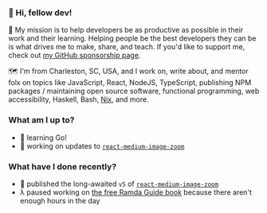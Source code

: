### 👋 Hi, fellow dev!

💜 My mission is to help developers be as productive as possible in their work and their learning. Helping people be the best developers they can be is what drives me to make, share, and teach. If you'd like to support me, check out [my GitHub sponsorship page](https://github.com/sponsors/rpearce/).

🗺️ I'm from Charleston, SC, USA, and I work on, write about, and mentor folx on topics like JavaScript, React, NodeJS, TypeScript, publishing NPM packages / maintaining open source software, functional programming, web accessibility, Haskell, Bash, [Nix](https://nixos.org), and more.

### What am I up to?

* 🌱 learning Go!
* 🔎 working on updates to [`react-medium-image-zoom`](https://github.com/rpearce/image-zoom)

### What have I done recently?

* 🔎 published the long-awaited `v5` of [`react-medium-image-zoom`](https://github.com/rpearce/image-zoom)
* λ paused working on [the free Ramda Guide book](https://ramda.guide) because there aren't enough hours in the day

